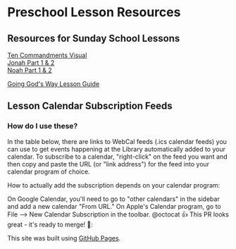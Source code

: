 # Preschool Lesson Resources
## Resources for Sunday School Lessons  
[Ten Commandments Visual](https://yhsmedia.github.io/lessons/Ten%20Commandments%20Visual.pdf)  
[Jonah Part 1 & 2](https://yhsmedia.github.io/lessons/Jonah%20Part%201%20and%202.pdf)  
[Noah Part 1 & 2](https://yhsmedia.github.io/lessons/Noah%20Part%201%20%26%202.pdf)  

[Going God's Way Lesson Guide](https://yhsmedia.github.io/lessons/Going%20Gods%20Way%20Teacher%20Guide.pdf)  

## Lesson Calendar Subscription Feeds
### How do I use these?
In the table below, there are links to WebCal feeds (.ics calendar feeds) you can use to get events happening at the Library automatically added to your calendar. To subscribe to a calendar, "right-click" on the feed you want and then copy and paste the URL (or "link address") for the feed into your calendar program of choice.

How to actually add the subscription depends on your calendar program:

On Google Calendar, you'll need to go to "other calendars" in the sidebar and add a new calendar "From URL."
On Apple's Calendar program, go to File --> New Calendar Subscription in the toolbar.
@octocat :+1: This PR looks great - it's ready to merge! 📆:
  
This site was built using [GitHub Pages](https://pages.github.com/).
